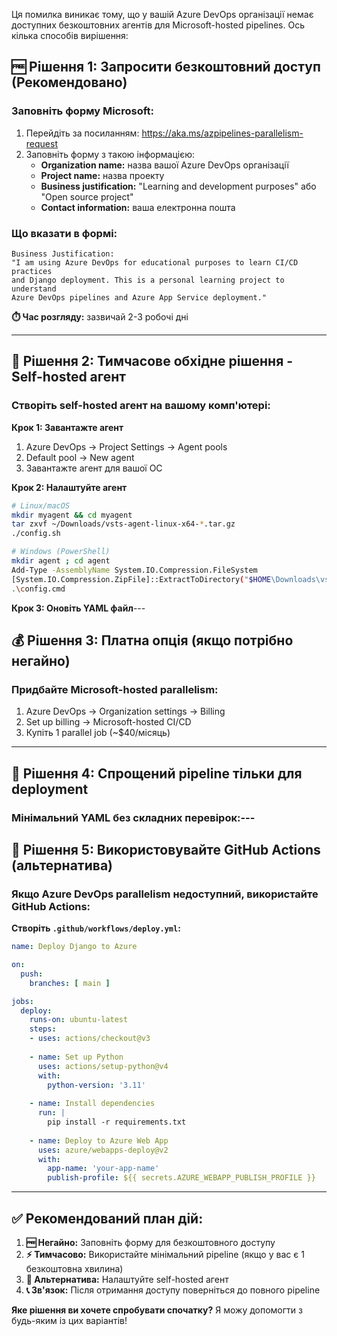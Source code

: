 

Ця помилка виникає тому, що у вашій Azure DevOps організації немає доступних безкоштовних агентів для Microsoft-hosted pipelines. Ось кілька способів вирішення:

## 🆓 **Рішення 1: Запросити безкоштовний доступ (Рекомендовано)**

### **Заповніть форму Microsoft:**
1. Перейдіть за посиланням: https://aka.ms/azpipelines-parallelism-request
2. Заповніть форму з такою інформацією:
   - **Organization name:** назва вашої Azure DevOps організації
   - **Project name:** назва проекту
   - **Business justification:** "Learning and development purposes" або "Open source project"
   - **Contact information:** ваша електронна пошта

### **Що вказати в формі:**
```
Business Justification:
"I am using Azure DevOps for educational purposes to learn CI/CD practices 
and Django deployment. This is a personal learning project to understand 
Azure DevOps pipelines and Azure App Service deployment."
```

**⏱️ Час розгляду:** зазвичай 2-3 робочі дні

---

## 🔄 **Рішення 2: Тимчасове обхідне рішення - Self-hosted агент**

### **Створіть self-hosted агент на вашому комп'ютері:**

**Крок 1: Завантажте агент**
1. Azure DevOps → Project Settings → Agent pools
2. Default pool → New agent
3. Завантажте агент для вашої ОС

**Крок 2: Налаштуйте агент**
```bash
# Linux/macOS
mkdir myagent && cd myagent
tar zxvf ~/Downloads/vsts-agent-linux-x64-*.tar.gz
./config.sh

# Windows (PowerShell)
mkdir agent ; cd agent
Add-Type -AssemblyName System.IO.Compression.FileSystem
[System.IO.Compression.ZipFile]::ExtractToDirectory("$HOME\Downloads\vsts-agent-win-x64-*.zip", "$PWD")
.\config.cmd
```

**Крок 3: Оновіть YAML файл**---

## 💰 **Рішення 3: Платна опція (якщо потрібно негайно)**

### **Придбайте Microsoft-hosted parallelism:**
1. Azure DevOps → Organization settings → Billing
2. Set up billing → Microsoft-hosted CI/CD
3. Купіть 1 parallel job (~$40/місяць)

---

## 🎯 **Рішення 4: Спрощений pipeline тільки для deployment**

### **Мінімальний YAML без складних перевірок:**---

## 🚀 **Рішення 5: Використовувайте GitHub Actions (альтернатива)**

### **Якщо Azure DevOps parallelism недоступний, використайте GitHub Actions:**

**Створіть `.github/workflows/deploy.yml`:**
```yaml
name: Deploy Django to Azure

on:
  push:
    branches: [ main ]

jobs:
  deploy:
    runs-on: ubuntu-latest
    steps:
    - uses: actions/checkout@v3
    
    - name: Set up Python
      uses: actions/setup-python@v4
      with:
        python-version: '3.11'
    
    - name: Install dependencies
      run: |
        pip install -r requirements.txt
    
    - name: Deploy to Azure Web App
      uses: azure/webapps-deploy@v2
      with:
        app-name: 'your-app-name'
        publish-profile: ${{ secrets.AZURE_WEBAPP_PUBLISH_PROFILE }}
```

---

## ✅ **Рекомендований план дій:**

1. **🆓 Негайно:** Заповніть форму для безкоштовного доступу
2. **⚡ Тимчасово:** Використайте мінімальний pipeline (якщо у вас є 1 безкоштовна хвилина)
3. **🔄 Альтернатива:** Налаштуйте self-hosted агент
4. **📞 Зв'язок:** Після отримання доступу поверніться до повного pipeline

**Яке рішення ви хочете спробувати спочатку?** Я можу допомогти з будь-яким із цих варіантів!
